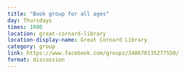 ```yaml
---
title: "Book group for all ages"
day: Thursdays
times: 1000
location: great-cornard-library
location-display-name: Great Cornard Library
category: group
link: https://www.facebook.com/groups/348670135277550/
format: discussion
---
```

